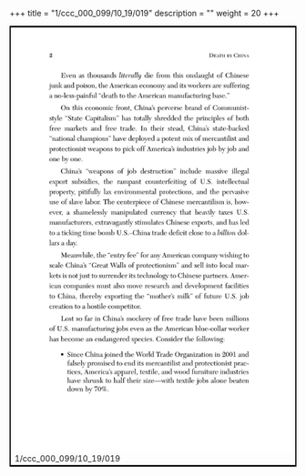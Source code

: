 +++
title = "1/ccc_000_099/10_19/019"
description = ""
weight = 20
+++

<table style="border:2px solid black;max-width:800px;max-height:800px;" 
><tr><td><img class="center-fit-jpg"
src="/jpg_/out_jpg_dbc_019.jpg"  >1/ccc_000_099/10_19/019</img></td></tr></table>